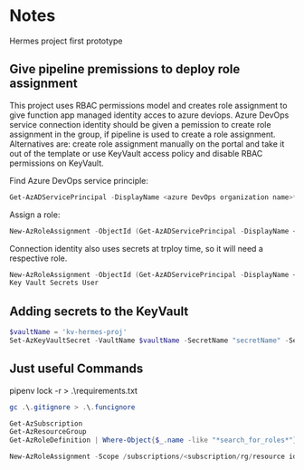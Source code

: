 # Notes

Hermes project first prototype

## Give pipeline premissions to deploy role assignment

This project uses RBAC permissions model and creates role assignment to give function app managed identity acces to azure deviops. Azure DevOps service connection identity should be given a pemission to create role assignment in the group, if pipeline is used to create a role assignment. Alternatives are: create role assignment manually on the portal and take it out of the template or use KeyVault access policy and disable RBAC permissions on KeyVault.

Find Azure DevOps service principle:

``` Powershell
Get-AzADServicePrincipal -DisplayName <azure DevOps organization name>*
```

Assign a role:

``` Powershell
New-AzRoleAssignment -ObjectId (Get-AzADServicePrincipal -DisplayName <Azure DevOps service connection principle name>).Id -RoleDefinitionId (Get-AzRoleDefinition -Name "User Access Administrator").Id -Scope (Get-AzResourceGroup -Name <resource group name>).ResourceId
```

Connection identity also uses secrets at trploy time, so it will need a respective role.

``` Powershell
New-AzRoleAssignment -ObjectId (Get-AzADServicePrincipal -DisplayName <Azure DevOps service connection principle name>).Id -RoleDefinitionId (Get-AzRoleDefinition -Name "Key Vault Secrets User").Id -Scope (Get-AzResourceGroup -Name <resource group name>).ResourceId
Key Vault Secrets User
```

## Adding secrets to the KeyVault

``` Powershell
$vaultName = 'kv-hermes-proj'
Set-AzKeyVaultSecret -VaultName $vaultName -SecretName "secretName" -SecretValue (ConvertTo-SecureString -String 'secretValuexxxyyyzzz' -AsPlainText -Force)
```

## Just useful Commands

pipenv lock -r > .\requirements.txt

``` Powershell
gc .\.gitignore > .\.funcignore

Get-AzSubscription
Get-AzResourceGroup
Get-AzRoleDefinition | Where-Object{$_.name -like "*search_for_roles*"}

New-AzRoleAssignment -Scope /subscriptions/<subscription/rg/resource id> -RoleDefinitionId <role id>  -ObjectId <user/app id>
```

